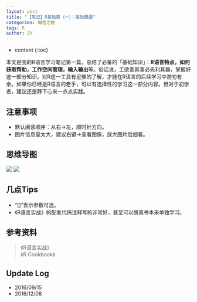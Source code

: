 ```yaml
---
layout: post
title: "【笔记】R基础篇（一）：基础概要"
categories: 编程之魅
tags: R
author: ZY
---
```


* content
{:toc}

本文是我的R语言学习笔记第一篇，总结了必备的「基础知识」：**R语言特点，如何获取帮助，工作空间管理，输入输出**等。俗话说，工欲善其事必先利其器，掌握好这一部分知识，对R这一工具有足够的了解，才能在R语言的后续学习中游刃有余。如果你已经是R语言的老手，可以有选择性的学习这一部分内容。但对于初学者，建议还是静下心来一点点实践。




## 注意事项
- 默认阅读顺序：从右→左，顺时针方向。
- 图片信息量太大，建议右键→查看图像，放大图片后细看。

## 思维导图
![](https://raw.githubusercontent.com/woaielf/woaielf.github.io/master/_posts/Pic/1609/160915-1.png)
![](https://raw.githubusercontent.com/woaielf/woaielf.github.io/master/_posts/Pic/1609/160915-2.png)

## 几点Tips
- “[]”表示参数可选。
- 《R语言实战》的配套代码注释写的非常好，甚至可以脱离书本来单独学习。


## 参考资料
> 《R语言实战》<br>《R Cookbook》

## Update Log
- 2016/09/15
- 2016/12/08